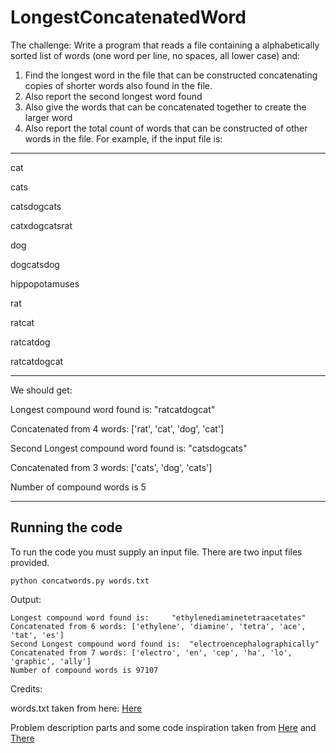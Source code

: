 # LongestConcatenatedWord
The challenge:
Write a program that reads a file containing a alphabetically sorted list of words (one word per line, no spaces, all lower case) and:
1. Find the longest word in the file that can be constructed concatenating copies of shorter words also found in the file.
2. Also report the second longest word found
3. Also give the words that can be concatenated together to create the larger word
4. Also report the total count of words that can be constructed of other words in the file.
For example, if the input file is: 
____
cat

cats

catsdogcats

catxdogcatsrat

dog

dogcatsdog

hippopotamuses

rat

ratcat

ratcatdog

ratcatdogcat

___
We should get:

Longest compound word found is: 	"ratcatdogcat"

Concatenated from 4 words: ['rat', 'cat', 'dog', 'cat']

Second Longest compound word found is: 	"catsdogcats"

Concatenated from 3 words: ['cats', 'dog', 'cats']

Number of compound words is 5

___
## Running the code
To run the code you must supply an input file. There are two input files provided.
```
python concatwords.py words.txt
```
Output:
```
Longest compound word found is: 	"ethylenediaminetetraacetates"
Concatenated from 6 words: ['ethylene', 'diamine', 'tetra', 'ace', 'tat', 'es']
Second Longest compound word found is: 	"electroencephalographically"
Concatenated from 7 words: ['electro', 'en', 'cep', 'ha', 'lo', 'graphic', 'ally']
Number of compound words is 97107
```
Credits:

words.txt taken from here: [Here](https://github.com/davidkbainbridge/compound-words)

Problem description parts and some code inspiration taken from [Here](https://medium.com/@jessgreb01/longest-concatenated-word-algorithm-34934b864e3e#.apofgxqn9) and [There](http://www.ardendertat.com/2012/06/15/programming-interview-questions-28-longest-compound-word/)


